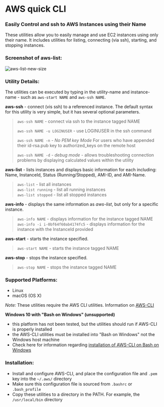 # AWS quick CLI

### Easily Control and ssh to AWS Instances using their Name

These utilities allow you to easily manage and use EC2 instances using only their name.  It includes utilities for listing, connecting (via ssh), starting, and stopping instances.  

### Screenshot of aws-list:
![aws-list-new-size](https://cloud.githubusercontent.com/assets/1554603/24119697/63ef3652-0d6f-11e7-965d-0ae6fe0f5c73.png)

### Utility Details:

The utilities can be executed by typing in the utility-name and instance-name - such as `aws-start NAME` and `aws-ssh NAME`.

**aws-ssh** - connect (vis ssh) to a referenced instance. The default syntax for this utility is very simple, but it has several optional parameters.

> `aws-ssh NAME` - connect via ssh to the instance tagged NAME
>
> `aws-ssh NAME -u LOGINUSER` - use LOGINUSER in the ssh command
>
> `aws-ssh NAME -n` - *No PEM key Mode*  For users who have appended their id-rsa.pub key to authorized_keys on the remote host
> 
> `aws-ssh NAME -d` - *debug mode* - allows troubleshooting connection problems by displaying calculated values within the utility

**aws-list** - lists instances and displays basic information for each including: Name, InstanceId, Status (Running/Stopped), AMI-ID, and AMI-Name.  

> `aws-list` - list all instances    
> `aws-list running` - list all running instances     
> `aws-list stopped` - list all stopped instances      

**aws-info** - displays the same information as *aws-list*, but only for a specific instance.  

> `aws-info NAME` - displays information for the instance tagged NAME  
> `aws-info -i i-0bf64f60ab4174fc5` - displays information for the instance with the InstanceId provided

**aws-start** - starts the instance specified.     

> `aws-start NAME` - starts the instance tagged NAME

**aws-stop** - stops the instance specified.  

> `aws-stop NAME` - stops the instance tagged NAME

### Supported Platforms:

- Linux
- macOS (OS X)

*Note:* These utilities require the AWS CLI utilities.  Information on [AWS-CLI](https://aws.amazon.com/cli/)

**Windows 10 with "Bash on Windows" (unsupported)**
- this platform has not been tested, but the utilities should run if AWS-CLI is properly installed
- the AWS-CLI utilities must be installed into "Bash on Windows" not the Windows host machine
- Check here for information regarding [installation of AWS-CLI on Bash on Windows](https://github.com/aws/aws-cli/issues/1323)

### Installation:

- Install and configure AWS-CLI, and place the configuration file and `.pem` key into the `~/.aws/` directory
- Make sure this configuration file is sourced from `.bashrc` or `.bash_profile` 
- Copy these utilities to a directory in the PATH.  For example, the `/usr/local/bin` directory

